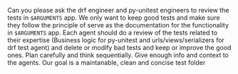Can you please ask the drf engineer and py-unitest engineers to review the tests in `$ARGUMENTS` app. We only want to keep good tests and make sure they 
  follow the principle of serve as the documentation for the functionality in `$ARGUMENTS` app. Each agent should do a review of the tests related to their expertise (Business logic for py-unitest and urls/views/serializers for drf test agent) and delete 
  or modify bad tests and keep or improve the good ones. Plan carefully and think sequentially. Give enough info and context to the agents. Our goal is a maintanable, clean and concise test folder
